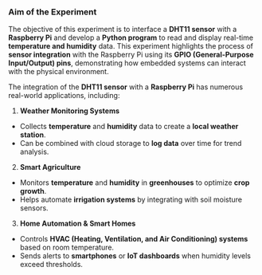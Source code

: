 ### Aim of the Experiment

The objective of this experiment is to interface a **DHT11 sensor** with a **Raspberry Pi** and develop a **Python program** to read and display real-time **temperature and humidity** data. This experiment highlights the process of **sensor integration** with the Raspberry Pi using its **GPIO (General-Purpose Input/Output) pins**, demonstrating how embedded systems can interact with the physical environment.  




The integration of the **DHT11 sensor** with a **Raspberry Pi** has numerous real-world applications, including:  

1. **Weather Monitoring Systems**  
- Collects **temperature** and **humidity** data to create a **local weather station**.  
- Can be combined with cloud storage to **log data** over time for trend analysis.  

 2. **Smart Agriculture**  
- Monitors **temperature** and **humidity** in **greenhouses** to optimize **crop growth**.  
- Helps automate **irrigation systems** by integrating with soil moisture sensors.  

 3. **Home Automation & Smart Homes**  
- Controls **HVAC (Heating, Ventilation, and Air Conditioning) systems** based on room temperature.  
- Sends alerts to **smartphones** or **IoT dashboards** when humidity levels exceed thresholds.  
